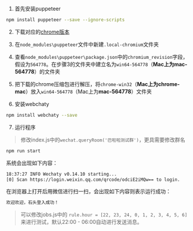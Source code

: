 1. 首先安装puppeteer

```bash
npm install puppeteer --save --ignore-scripts
```
2. 下载对应的[chrome版本](https://download-chromium.appspot.com/)

3. 在`node_modules\puppeteer`文件中新建`.local-chromium`文件夹

4. 查看`node_modules\puppeteer\package.json`中的`chromium_revision`字段，假设为`564778`。在步骤3的文件夹中建立名为`win64-564778`（**Mac上为mac-564778**）的文件夹

5. 把下载的chrome压缩包进行解压，将`chrome-win32`（**Mac上为chrome-mac**）放入`win64-564778`（Mac上为**mac-564778**）文件夹

6. 安装webchaty
```bash
npm install webchaty --save
```
7. 运行程序
> 修改index.js中的`wechat.queryRoom('巴啦啦测试群')`，更具需要修改群名

```bash
npm run start
```
系统会出现如下内容：

```bash
18:37:27 INFO Wechaty v0.14.10 starting...
[0] Scan https://login.weixin.qq.com/qrcode/odciE2iMQw== to login.

```
在浏览器上打开后用微信进行扫一扫，会出现如下内容则表示运行成功：
```bash
欢迎欢迎，石头登入成功！
```

> 可以修改jobs.js中的 `rule.hour = [22, 23, 24, 0, 1, 2, 3, 4, 5, 6]`来进行测试，默认22:00 - 06:00自动进行发送消息。